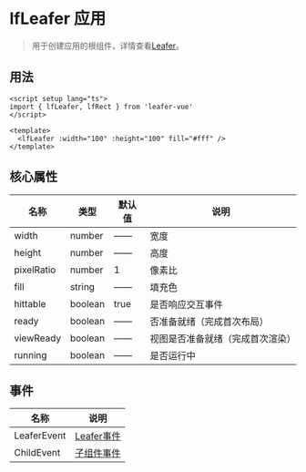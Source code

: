 # lfLeafer 应用
>
> 用于创建应用的根组件，详情查看[Leafer](https://www.leaferjs.com/ui/guide/display/Leafer.html)。

## 用法

```vue
<script setup lang="ts">
import { lfLeafer, lfRect } from 'leafer-vue'
</script>

<template>
  <lfLeafer :width="100" :height="100" fill="#fff" />
</template>
```

## 核心属性

| 名称 | 类型 | 默认值 | 说明 |
| --- | --- | --- | --- |
| width | number | —— | 宽度 |
| height | number | —— | 高度 |
| pixelRatio | number | 1 | 像素比 |
| fill | string | —— | 填充色 |
| hittable | boolean | true | 是否响应交互事件 |
| ready | boolean | —— | 否准备就绪（完成首次布局） |
| viewReady | boolean | —— | 视图是否准备就绪（完成首次渲染） |
| running | boolean | —— | 是否运行中 |

## 事件

| 名称 | 说明 |
| --- | --- |
| LeaferEvent | [Leafer事件](https://www.leaferjs.com/ui/guide/event/basic/Leafer.html) |
| ChildEvent | [子组件事件](https://www.leaferjs.com/ui/guide/event/basic/Child.html) |
